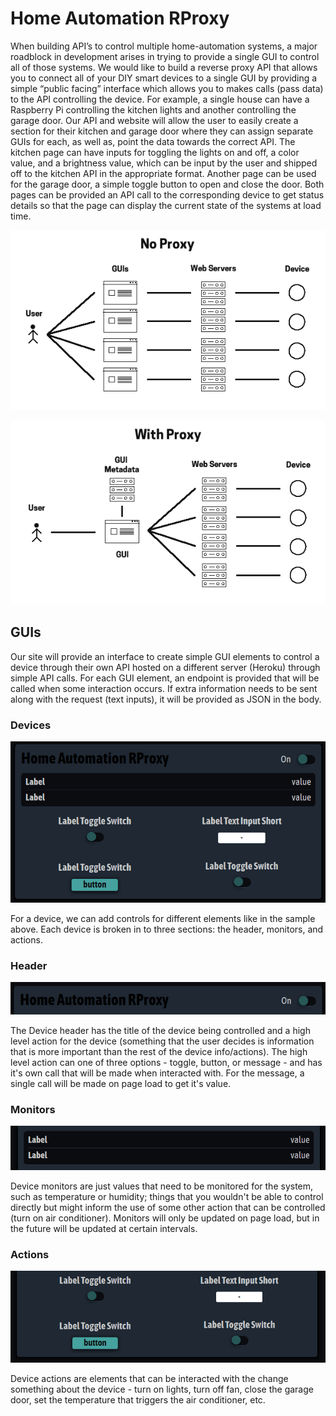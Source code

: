 # Home Automation RProxy

When building API’s to control multiple home-automation systems, a major roadblock in development 
arises in trying to provide a single GUI to control all of those systems. We would like to build a 
reverse proxy API that allows you to connect all of your DIY smart devices to a single GUI by 
providing a simple “public facing” interface which allows you to makes calls (pass data) to the API 
controlling the device. For example, a single house can have a Raspberry Pi controlling the kitchen 
lights and another controlling the garage door. Our API and website will allow the user to easily
create a section for their kitchen and garage door where they can assign separate GUIs for each, as 
well as, point the data towards the correct API. The kitchen page can have inputs for toggling the 
lights on and off, a color value, and a brightness value, which can be input by the user and shipped
off to the kitchen API in the appropriate format. Another page can be used for the garage door, a 
simple toggle button to open and close the door. Both pages can be provided an API call to the 
corresponding device to get status details so that the page can display the current state of the 
systems at load time.

![No Proxy](images/NoProxy.png)

![With Proxy](images/WithProxy.png)

## GUIs
Our site will provide an interface to create simple GUI elements to control a device through their own API
hosted on a different server (Heroku) through simple API calls. For each GUI element, an endpoint
is provided that will be called when some interaction occurs. If extra information needs to be sent
along with the request (text inputs), it will be provided as JSON in the body.

### Devices
![GUI Sample](images/SampleDevice.PNG)

For a device, we can add controls for different elements like in the sample above. Each device is broken
in to three sections: the header, monitors, and actions.

### Header
![Device Header Sample](images/DeviceHeader.PNG)

The Device header has the title of the device being controlled and a high level action for the device
(something that the user decides is information that is more important than the rest of the device info/actions).
The high level action can one of three options - toggle, button, or message - and has it's own call that
will be made when interacted with. For the message, a single call will be made on page load to get it's
value.

### Monitors
![Device Monitor Sample](images/DeviceMonitors.PNG)

Device monitors are just values that need to be monitored for the system, such as temperature or humidity;
things that you wouldn't be able to control directly but might inform the use of some other action that
can be controlled (turn on air conditioner). Monitors will only be updated on page load, but in the future
will be updated at certain intervals.

### Actions
![Device Actions Sample](images/DeviceActions.PNG)

Device actions are elements that can be interacted with the change something about the device - turn on lights,
turn off fan, close the garage door, set the temperature that triggers the air conditioner, etc.